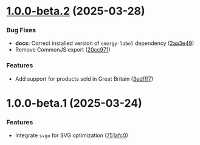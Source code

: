 # [1.0.0-beta.2](https://github.com/marcmarine/energy-label/compare/v1.0.0-beta.1...v1.0.0-beta.2) (2025-03-28)


### Bug Fixes

* **docs:** Correct installed version of `energy-label` dependency ([2aa3e49](https://github.com/marcmarine/energy-label/commit/2aa3e4959334fbc4566ebdd03cc62d9206a68905))
* Remove CommonJS export ([20cc971](https://github.com/marcmarine/energy-label/commit/20cc9715eb579b7dff93dc2d7083831d319035d6))


### Features

* Add support for products sold in Great Britain ([3edfff7](https://github.com/marcmarine/energy-label/commit/3edfff7f3dfe3254ef13ac78cc28766eb2460d03))

# 1.0.0-beta.1 (2025-03-24)


### Features

* Integrate `svgo` for SVG optimization ([751afc0](https://github.com/marcmarine/energy-label/commit/751afc02f4b3805143bfc5ec0e57d7be2edeb0ee))
